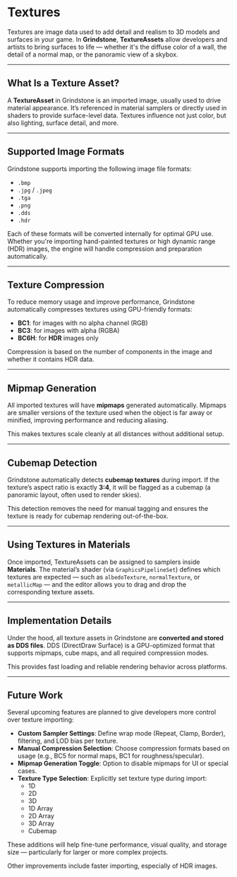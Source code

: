 
# Textures

Textures are image data used to add detail and realism to 3D models and surfaces in your game. In **Grindstone**, **TextureAssets** allow developers and artists to bring surfaces to life — whether it's the diffuse color of a wall, the detail of a normal map, or the panoramic view of a skybox.

---

## What Is a Texture Asset?

A **TextureAsset** in Grindstone is an imported image, usually used to drive material appearance. It’s referenced in material samplers or directly used in shaders to provide surface-level data. Textures influence not just color, but also lighting, surface detail, and more.

---

## Supported Image Formats

Grindstone supports importing the following image file formats:

- `.bmp`
- `.jpg` / `.jpeg`
- `.tga`
- `.png`
- `.dds`
- `.hdr`

Each of these formats will be converted internally for optimal GPU use. Whether you're importing hand-painted textures or high dynamic range (HDR) images, the engine will handle compression and preparation automatically.

---

## Texture Compression

To reduce memory usage and improve performance, Grindstone automatically compresses textures using GPU-friendly formats:

- **BC1**: for images with no alpha channel (RGB)
- **BC3**: for images with alpha (RGBA)
- **BC6H**: for **HDR** images only

Compression is based on the number of components in the image and whether it contains HDR data.

---

## Mipmap Generation

All imported textures will have **mipmaps** generated automatically. Mipmaps are smaller versions of the texture used when the object is far away or minified, improving performance and reducing aliasing.

This makes textures scale cleanly at all distances without additional setup.

---

## Cubemap Detection

Grindstone automatically detects **cubemap textures** during import. If the texture’s aspect ratio is exactly **3:4**, it will be flagged as a cubemap (a panoramic layout, often used to render skies).

This detection removes the need for manual tagging and ensures the texture is ready for cubemap rendering out-of-the-box.

---

## Using Textures in Materials

Once imported, TextureAssets can be assigned to samplers inside **Materials**. The material’s shader (via `GraphicsPipelineSet`) defines which textures are expected — such as `albedoTexture`, `normalTexture`, or `metallicMap` — and the editor allows you to drag and drop the corresponding texture assets.

---

## Implementation Details

Under the hood, all texture assets in Grindstone are **converted and stored as DDS files**. DDS (DirectDraw Surface) is a GPU-optimized format that supports mipmaps, cube maps, and all required compression modes.

This provides fast loading and reliable rendering behavior across platforms.

---

## Future Work

Several upcoming features are planned to give developers more control over texture importing:

- **Custom Sampler Settings**: Define wrap mode (Repeat, Clamp, Border), filtering, and LOD bias per texture.
- **Manual Compression Selection**: Choose compression formats based on usage (e.g., BC5 for normal maps, BC1 for roughness/specular).
- **Mipmap Generation Toggle**: Option to disable mipmaps for UI or special cases.
- **Texture Type Selection**: Explicitly set texture type during import:
  - 1D
  - 2D
  - 3D
  - 1D Array
  - 2D Array
  - 3D Array
  - Cubemap

These additions will help fine-tune performance, visual quality, and storage size — particularly for larger or more complex projects.

Other improvements include faster importing, especially of HDR images.